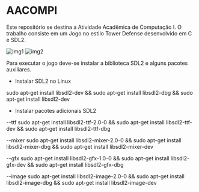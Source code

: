 # AACOMPI

Este repositório se destina a Atividade Acadêmica de Computação I. O trabalho consiste em um Jogo no estilo Tower Defense desenvolvido em C e SDL2.

![img1](https://user-images.githubusercontent.com/9852787/57247781-20e5ca80-7017-11e9-8a3b-287b059d5a16.png)
![img2](https://user-images.githubusercontent.com/9852787/57247783-20e5ca80-7017-11e9-8be0-e58e8146c491.png)

Para executar o jogo deve-se instalar a biblioteca SDL2 e alguns pacotes auxiliares.

- Instalar SDL2 no Linux

sudo apt-get install libsdl2-dev && sudo apt-get install libsdl2-dbg && sudo apt-get install libsdl2-dev 

- Instalar pacotes adicionais SDL2

--ttf
sudo apt-get install libsdl2-ttf-2.0-0 && sudo apt-get install libsdl2-ttf-dev && sudo apt-get install libsdl2-ttf-dbg

--mixer
sudo apt-get install libsdl2-mixer-2.0-0 && sudo apt-get install libsdl2-mixer-dbg && sudo apt-get install libsdl2-mixer-dev

--gfx
sudo apt-get install libsdl2-gfx-1.0-0 && sudo apt-get install libsdl2-gfx-dev && sudo apt-get install libsdl2-gfx-dbg

--image
sudo apt-get install libsdl2-image-2.0-0 && sudo apt-get install libsdl2-image-dbg && sudo apt-get install libsdl2-image-dev 


